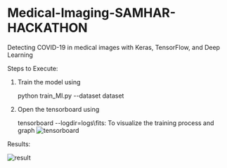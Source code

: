 # Medical-Imaging-SAMHAR-HACKATHON

Detecting COVID-19 in medical images with Keras, TensorFlow, and Deep Learning

Steps to Execute:
1. Train the model using

   python train_MI.py --dataset dataset
   
2. Open the tensorboard using

   tensorboard --logdir=logs\\fits: To visualize the training process and graph
   ![tensorboard](https://user-images.githubusercontent.com/64470242/80485068-614ffe00-8976-11ea-919e-4bc1fe396e18.png)
  
 Results:
 
 ![result](https://user-images.githubusercontent.com/64470242/80485986-f7d0ef00-8977-11ea-980d-cc86bce750e9.png)

 
   

   

   

